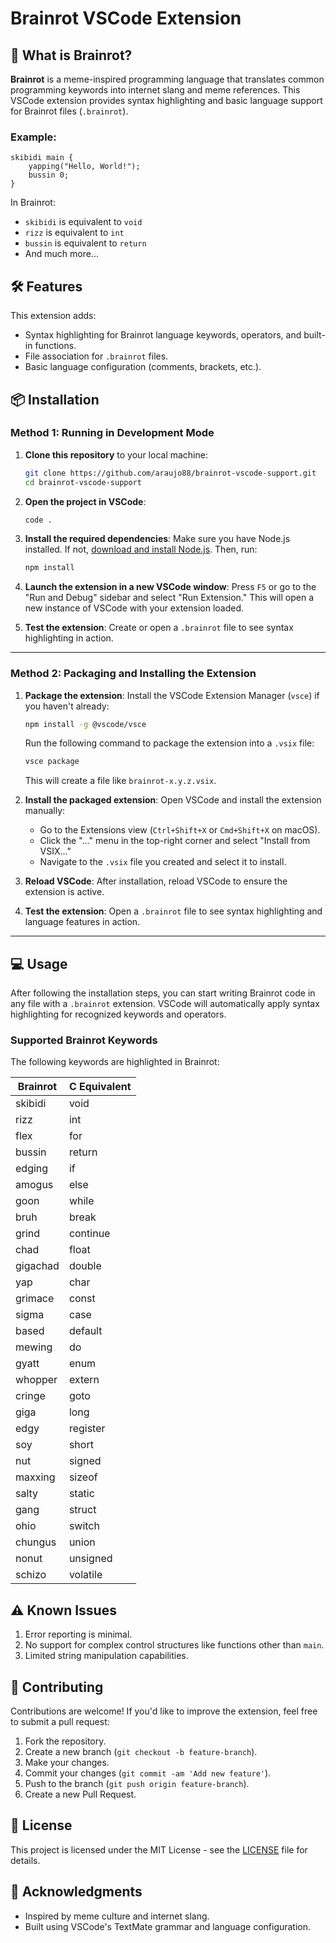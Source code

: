 # Brainrot VSCode Extension

## 🤔 What is Brainrot?

**Brainrot** is a meme-inspired programming language that translates common programming keywords into internet slang and meme references. This VSCode extension provides syntax highlighting and basic language support for Brainrot files (`.brainrot`).

### Example:

```brainrot
skibidi main {
    yapping("Hello, World!");
    bussin 0;
}
```

In Brainrot:

- `skibidi` is equivalent to `void`
- `rizz` is equivalent to `int`
- `bussin` is equivalent to `return`
- And much more...

## 🛠 Features

This extension adds:

- Syntax highlighting for Brainrot language keywords, operators, and built-in functions.
- File association for `.brainrot` files.
- Basic language configuration (comments, brackets, etc.).

## 📦 Installation

### Method 1: Running in Development Mode

1. **Clone this repository** to your local machine:

   ```bash
   git clone https://github.com/araujo88/brainrot-vscode-support.git
   cd brainrot-vscode-support
   ```

2. **Open the project in VSCode**:

   ```bash
   code .
   ```

3. **Install the required dependencies**:
   Make sure you have Node.js installed. If not, [download and install Node.js](https://nodejs.org/). Then, run:

   ```bash
   npm install
   ```

4. **Launch the extension in a new VSCode window**:
   Press `F5` or go to the "Run and Debug" sidebar and select "Run Extension." This will open a new instance of VSCode with your extension loaded.

5. **Test the extension**:
   Create or open a `.brainrot` file to see syntax highlighting in action.

---

### Method 2: Packaging and Installing the Extension

1. **Package the extension**:
   Install the VSCode Extension Manager (`vsce`) if you haven't already:

   ```bash
   npm install -g @vscode/vsce
   ```

   Run the following command to package the extension into a `.vsix` file:

   ```bash
   vsce package
   ```

   This will create a file like `brainrot-x.y.z.vsix`.

2. **Install the packaged extension**:
   Open VSCode and install the extension manually:

   - Go to the Extensions view (`Ctrl+Shift+X` or `Cmd+Shift+X` on macOS).
   - Click the "..." menu in the top-right corner and select "Install from VSIX..."
   - Navigate to the `.vsix` file you created and select it to install.

3. **Reload VSCode**:
   After installation, reload VSCode to ensure the extension is active.

4. **Test the extension**:
   Open a `.brainrot` file to see syntax highlighting and language features in action.

---

## 💻 Usage

After following the installation steps, you can start writing Brainrot code in any file with a `.brainrot` extension. VSCode will automatically apply syntax highlighting for recognized keywords and operators.

### Supported Brainrot Keywords

The following keywords are highlighted in Brainrot:

| Brainrot | C Equivalent |
| -------- | ------------ |
| skibidi  | void         |
| rizz     | int          |
| flex     | for          |
| bussin   | return       |
| edging   | if           |
| amogus   | else         |
| goon     | while        |
| bruh     | break        |
| grind    | continue     |
| chad     | float        |
| gigachad | double       |
| yap      | char         |
| grimace  | const        |
| sigma    | case         |
| based    | default      |
| mewing   | do           |
| gyatt    | enum         |
| whopper  | extern       |
| cringe   | goto         |
| giga     | long         |
| edgy     | register     |
| soy      | short        |
| nut      | signed       |
| maxxing  | sizeof       |
| salty    | static       |
| gang     | struct       |
| ohio     | switch       |
| chungus  | union        |
| nonut    | unsigned     |
| schizo   | volatile     |

## ⚠️ Known Issues

1. Error reporting is minimal.
2. No support for complex control structures like functions other than `main`.
3. Limited string manipulation capabilities.

## 🤝 Contributing

Contributions are welcome! If you'd like to improve the extension, feel free to submit a pull request:

1. Fork the repository.
2. Create a new branch (`git checkout -b feature-branch`).
3. Make your changes.
4. Commit your changes (`git commit -am 'Add new feature'`).
5. Push to the branch (`git push origin feature-branch`).
6. Create a new Pull Request.

## 📝 License

This project is licensed under the MIT License - see the [LICENSE](LICENSE) file for details.

## 🙏 Acknowledgments

- Inspired by meme culture and internet slang.
- Built using VSCode's TextMate grammar and language configuration.
